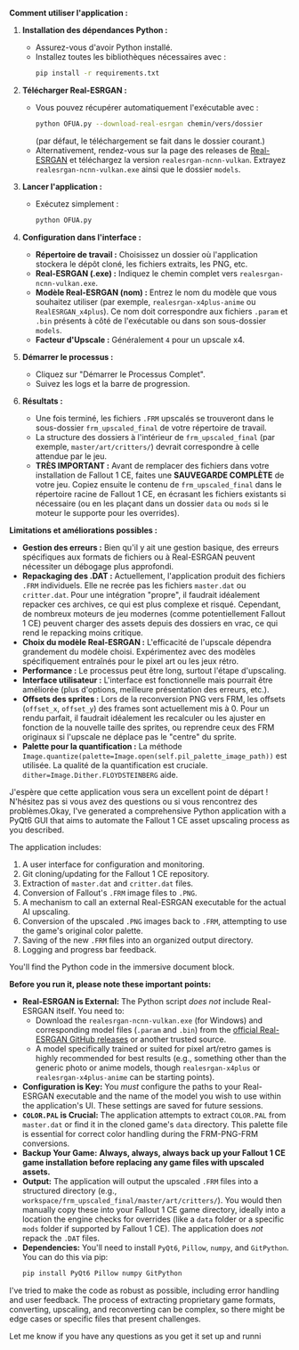 **Comment utiliser l'application :**

1.  **Installation des dépendances Python :**
    * Assurez-vous d'avoir Python installé.
    * Installez toutes les bibliothèques nécessaires avec :
        ```bash
        pip install -r requirements.txt
        ```

2.  **Télécharger Real-ESRGAN :**
    * Vous pouvez récupérer automatiquement l'exécutable avec :
        ```bash
        python OFUA.py --download-real-esrgan chemin/vers/dossier
        ```
      (par défaut, le téléchargement se fait dans le dossier courant.)
    * Alternativement, rendez-vous sur la page des releases de [Real-ESRGAN](https://github.com/xinntao/Real-ESRGAN/releases) et téléchargez la version `realesrgan-ncnn-vulkan`. Extrayez `realesrgan-ncnn-vulkan.exe` ainsi que le dossier `models`.

3.  **Lancer l'application :**
    * Exécutez simplement :
        ```bash
        python OFUA.py
        ```

4.  **Configuration dans l'interface :**
    * **Répertoire de travail :** Choisissez un dossier où l'application stockera le dépôt cloné, les fichiers extraits, les PNG, etc.
    * **Real-ESRGAN (.exe) :** Indiquez le chemin complet vers `realesrgan-ncnn-vulkan.exe`.
    * **Modèle Real-ESRGAN (nom) :** Entrez le nom du modèle que vous souhaitez utiliser (par exemple, `realesrgan-x4plus-anime` ou `RealESRGAN_x4plus`). Ce nom doit correspondre aux fichiers `.param` et `.bin` présents à côté de l'exécutable ou dans son sous-dossier `models`.
    * **Facteur d'Upscale :** Généralement `4` pour un upscale x4.

5.  **Démarrer le processus :**
    * Cliquez sur "Démarrer le Processus Complet".
    * Suivez les logs et la barre de progression.

6.  **Résultats :**
    * Une fois terminé, les fichiers `.FRM` upscalés se trouveront dans le sous-dossier `frm_upscaled_final` de votre répertoire de travail.
    * La structure des dossiers à l'intérieur de `frm_upscaled_final` (par exemple, `master/art/critters/`) devrait correspondre à celle attendue par le jeu.
    * **TRÈS IMPORTANT :** Avant de remplacer des fichiers dans votre installation de Fallout 1 CE, faites une **SAUVEGARDE COMPLÈTE** de votre jeu. Copiez ensuite le contenu de `frm_upscaled_final` dans le répertoire racine de Fallout 1 CE, en écrasant les fichiers existants si nécessaire (ou en les plaçant dans un dossier `data` ou `mods` si le moteur le supporte pour les overrides).

**Limitations et améliorations possibles :**

* **Gestion des erreurs :** Bien qu'il y ait une gestion basique, des erreurs spécifiques aux formats de fichiers ou à Real-ESRGAN peuvent nécessiter un débogage plus approfondi.
* **Repackaging des .DAT :** Actuellement, l'application produit des fichiers `.FRM` individuels. Elle ne recrée pas les fichiers `master.dat` ou `critter.dat`. Pour une intégration "propre", il faudrait idéalement repacker ces archives, ce qui est plus complexe et risqué. Cependant, de nombreux moteurs de jeu modernes (comme potentiellement Fallout 1 CE) peuvent charger des assets depuis des dossiers en vrac, ce qui rend le repacking moins critique.
* **Choix du modèle Real-ESRGAN :** L'efficacité de l'upscale dépendra grandement du modèle choisi. Expérimentez avec des modèles spécifiquement entraînés pour le pixel art ou les jeux rétro.
* **Performance :** Le processus peut être long, surtout l'étape d'upscaling.
* **Interface utilisateur :** L'interface est fonctionnelle mais pourrait être améliorée (plus d'options, meilleure présentation des erreurs, etc.).
* **Offsets des sprites :** Lors de la reconversion PNG vers FRM, les offsets (`offset_x`, `offset_y`) des frames sont actuellement mis à 0. Pour un rendu parfait, il faudrait idéalement les recalculer ou les ajuster en fonction de la nouvelle taille des sprites, ou reprendre ceux des FRM originaux si l'upscale ne déplace pas le "centre" du sprite.
* **Palette pour la quantification :** La méthode `Image.quantize(palette=Image.open(self.pil_palette_image_path))` est utilisée. La qualité de la quantification est cruciale. `dither=Image.Dither.FLOYDSTEINBERG` aide.

J'espère que cette application vous sera un excellent point de départ ! N'hésitez pas si vous avez des questions ou si vous rencontrez des problèmes.Okay, I've generated a comprehensive Python application with a PyQt6 GUI that aims to automate the Fallout 1 CE asset upscaling process as you described.

The application includes:
1.  A user interface for configuration and monitoring.
2.  Git cloning/updating for the Fallout 1 CE repository.
3.  Extraction of `master.dat` and `critter.dat` files.
4.  Conversion of Fallout's `.FRM` image files to `.PNG`.
5.  A mechanism to call an external Real-ESRGAN executable for the actual AI upscaling.
6.  Conversion of the upscaled `.PNG` images back to `.FRM`, attempting to use the game's original color palette.
7.  Saving of the new `.FRM` files into an organized output directory.
8.  Logging and progress bar feedback.

You'll find the Python code in the immersive document block.

**Before you run it, please note these important points:**

* **Real-ESRGAN is External:** The Python script *does not* include Real-ESRGAN itself. You need to:
    * Download the `realesrgan-ncnn-vulkan.exe` (for Windows) and corresponding model files (`.param` and `.bin`) from the [official Real-ESRGAN GitHub releases](https://github.com/xinntao/Real-ESRGAN/releases) or another trusted source.
    * A model specifically trained or suited for pixel art/retro games is highly recommended for best results (e.g., something other than the generic photo or anime models, though `realesrgan-x4plus` or `realesrgan-x4plus-anime` can be starting points).
* **Configuration is Key:** You *must* configure the paths to your Real-ESRGAN executable and the name of the model you wish to use within the application's UI. These settings are saved for future sessions.
* **`COLOR.PAL` is Crucial:** The application attempts to extract `COLOR.PAL` from `master.dat` or find it in the cloned game's `data` directory. This palette file is essential for correct color handling during the FRM-PNG-FRM conversions.
* **Backup Your Game:** **Always, always, always back up your Fallout 1 CE game installation before replacing any game files with upscaled assets.**
* **Output:** The application will output the upscaled `.FRM` files into a structured directory (e.g., `workspace/frm_upscaled_final/master/art/critters/`). You would then manually copy these into your Fallout 1 CE game directory, ideally into a location the engine checks for overrides (like a `data` folder or a specific `mods` folder if supported by Fallout 1 CE). The application does *not* repack the `.DAT` files.
* **Dependencies:** You'll need to install `PyQt6`, `Pillow`, `numpy`, and `GitPython`. You can do this via pip:
    ```bash
    pip install PyQt6 Pillow numpy GitPython
    ```

I've tried to make the code as robust as possible, including error handling and user feedback. The process of extracting proprietary game formats, converting, upscaling, and reconverting can be complex, so there might be edge cases or specific files that present challenges.

Let me know if you have any questions as you get it set up and runni
